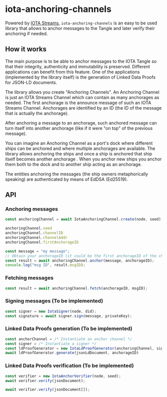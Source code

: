 # iota-anchoring-channels

Powered by [IOTA Streams](https://github.com/iotaledger/streams), `iota-anchoring-channels` is an easy to be used library that allows to anchor messages to the Tangle and later verify their anchoring if needed. 

## How it works

The main purpose is to be able to anchor messages to the IOTA Tangle so that their integrity, authenticity and immutability is preserved. Different applications can benefit from this feature. One of the applications (implemented by the library itself) is the generation of Linked Data Proofs for JSON-LD documents.  

The library allows you create "Anchoring Channels". An Anchoring Channel is just an IOTA Streams Channel which can contain as many anchorages as needed. The first anchorage is the announce message of such an IOTA Streams Channel. Anchorages are identified by an ID (the ID of the message that is actually the anchorage). 

After anchoring a message to an anchorage, such anchored message can turn itself into another anchorage (like if it were "on top" of the previous message). 

You can imagine an Anchoring Channel as a port's dock where different ships can be anchored and where multiple anchorages are available. The library allows anchoring the ships and once a ship is anchored that ship itself becomes another anchorage . When you anchor new ships you anchor them both to the dock and to another ship acting as an anchorage.

The entities anchoring the messages (the ship owners metaphorically speaking) are authenticated by means of EdDSA (Ed25519). 

## API

### Anchoring messages

```ts
const anchoringChannel = await IotaAnchoringChannel.create(node, seed).bind(channelID?);

anchoringChannel.seed
anchoringChannel.channelID
anchoringChannel.channelAddr
anchoringChannel.firstAnchorageID

const message = "my message";
// Obtain your anchorageID (it could be the first anchorageID of the channel)
const result = await anchoringChannel.anchor(message, anchorageID);
console.log("msg ID", result.msgID);
```

### Fetching messages

```ts
const result = await anchoringChannel.fetch(anchorageID, msgID);
``` 

### Signing messages (To be implemented)

```ts
const signer = new IotaSigner(node, did);
const signature = await signer.sign(message, privateKey);
```

### Linked Data Proofs generation (To be implemented)

```ts
const anchorChannel = /* Instantiate an anchor channel */
const signer = /* Instantiate a signer */
const ldProofGenerator = new IotaLdProofGenerator(anchoringChannel, signer)
await ldProofGenerator.generate(jsonLdDocument, anchorageID)
```

### Linked Data Proofs verification (To be implemented)

```ts
const verifier = new IotaAnchorVerifier(node, seed);
await verifier.verify(jsonDocument);

await verifier.verify(jsonDocument[]);
```
